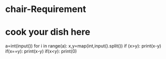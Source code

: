 # chair-Requirement
# cook your dish here
a=int(input())
for i  in range(a):
    x,y=map(int,input().split())
    if (x>y):
        print(x-y)
    if(x==y):
        print(x-y)
    if(x<y):
        print(0)
